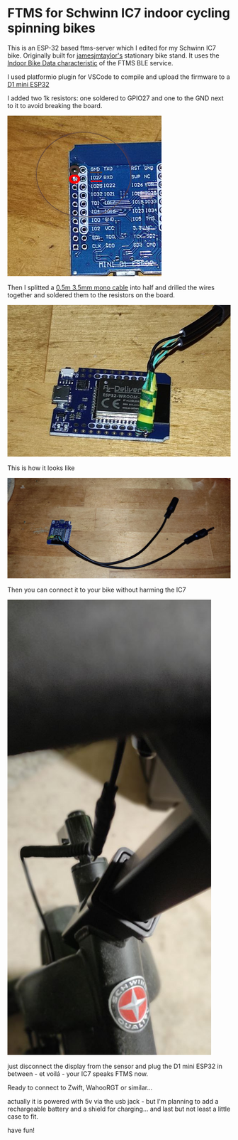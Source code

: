 # FTMS for Schwinn IC7 indoor cycling spinning bikes

This is an ESP-32 based ftms-server which I edited for my Schwinn IC7 bike. Originally built for [jamesjmtaylor's](https://github.com/jamesjmtaylor/esp32-ftms-server)
 stationary bike stand.  It uses the [Indoor Bike Data characteristic](https://www.bluetooth.com/wp-content/uploads/Sitecore-Media-Library/Gatt/Xml/Characteristics/org.bluetooth.characteristic.indoor_bike_data.xml) of the FTMS BLE service.

I used platformio plugin for VSCode to compile and upload the firmware to a [D1 mini ESP32](https://www.az-delivery.de/en/products/esp32-d1-mini#product-descriptions)

I added two 1k resistors:
  one soldered to GPIO27 and one to the GND next to it to avoid breaking the board.

![resistor pins](https://github.com/damndemento/esp32-ftms-server-ic7/blob/main/D1_resistor_pins.jpg)

Then I splitted a [0.5m 3.5mm mono cable](https://www.amazon.de/gp/product/B011SSAUM0/ref=ppx_yo_dt_b_asin_image_o07_s00?ie=UTF8&psc=1) into half and drilled the wires together and soldered them to the resistors on the board.

![resistors](https://github.com/damndemento/esp32-ftms-server-ic7/blob/main/D1_resistors.jpg)

This is how it looks like

![D1 cables](https://github.com/damndemento/esp32-ftms-server-ic7/blob/main/D1_with_cables.jpg)

Then you can connect it to your bike without harming the IC7

![IC7 cables](https://github.com/damndemento/esp32-ftms-server-ic7/blob/main/IC7_cable.jpg)

just disconnect the display from the sensor and plug the D1 mini ESP32 in between - et voilá - your IC7 speaks FTMS now.

Ready to connect to Zwift, WahooRGT or similar...

actually it is powered with 5v via the usb jack - but I'm planning to add a rechargeable battery and a shield for charging... and last but not least a little case to fit.

 have fun!
